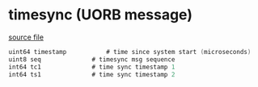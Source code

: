 # timesync (UORB message)



[source file](https://github.com/PX4/PX4-Autopilot/blob/main/msg/timesync.msg)

```c
uint64 timestamp	       # time since system start (microseconds)
uint8 seq		       # timesync msg sequence
int64 tc1		       # time sync timestamp 1
int64 ts1		       # time sync timestamp 2

```
